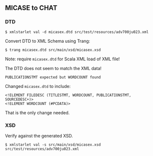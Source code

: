 ## MICASE to CHAT

### DTD

``` console
$ xmlstarlet val -d micasex.dtd src/test/resources/adv700ju023.xml
```

Convert DTD to XML Schema using Trang:

``` console
$ trang micasex.dtd src/main/xsd/micasex.xsd
```

Note: require `micasex.dtd` for Scala XML load of XML file!

The DTD does not seem to match the XML data!

```
PUBLICATIONSTMT expected but WORDCOUNT found
```


Changed `micasex.dtd` to include:

```
<!ELEMENT FILEDESC (TITLESTMT, WORDCOUNT, PUBLICATIONSTMT, SOURCEDESC+)>
<!ELEMENT WORDCOUNT (#PCDATA)>
```

That is the only change needed.


### XSD

Verify against the generated XSD.

``` console
$ xmlstarlet val -s src/main/xsd/micasex.xsd src/test/resources/adv700ju023.xml
```
